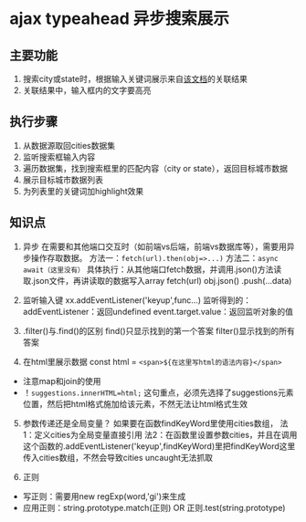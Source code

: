 # ajax typeahead 异步搜索展示
## 主要功能
1. 搜索city或state时，根据输入关键词展示来自[该文档](https://gist.githubusercontent.com/Miserlou/c5cd8364bf9b2420bb29/raw/2bf258763cdddd704f8ffd3ea9a3e81d25e2c6f6/cities.json)的关联结果
2. 关联结果中，输入框内的文字要高亮

## 执行步骤
1. 从数据源取回cities数据集
2. 监听搜索框输入内容
3. 遍历数据集，找到搜索框里的匹配内容（city or state），返回目标城市数据
4. 展示目标城市数据列表
5. 为列表里的关键词加highlight效果

## 知识点
1. 异步
在需要和其他端口交互时（如前端vs后端，前端vs数据库等），需要用异步操作存取数据。
方法一：`fetch(url).then(obj=>...)`
方法二：`async await（这里没有）`
具体执行：从其他端口fetch数据，并调用.json()方法读取.json文件，再讲读取的数据写入array
fetch(url)
obj.json()
.push(...data)


2. 监听输入键
xx.addEventListener('keyup',func...)
监听得到的：
addEventListener：返回undefined
event.target.value：返回监听对象的值

3. .filter()与.find()的区别
find()只显示找到的第一个答案
filter()显示找到的所有答案

4. 在html里展示数据
const html = `<span>${在这里写html的语法内容}</span>`
- 注意map和join的使用
- ！`suggestions.innerHTML=html;`  这句重点，必须先选择了suggestions元素位置，然后把html格式施加给该元素，不然无法让html格式生效

5. 参数传递还是全局变量？
如果要在函数findKeyWord里使用cities数组，
法1：定义cities为全局变量直接引用
法2：在函数里设置参数cities，并且在调用这个函数的.addEventListener('keyup',findKeyWord)里把findKeyWord这里传入cities数组，不然会导致cities uncaught无法抓取

6. 正则
- 写正则：需要用new regExp(word,'gi')来生成
- 应用正则：string.prototype.match(正则) OR 正则.test(string.prototype)